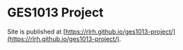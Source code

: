 # GES1013 Project

Site is published at [https://rlrh.github.io/ges1013-project/](https://rlrh.github.io/ges1013-project/).
